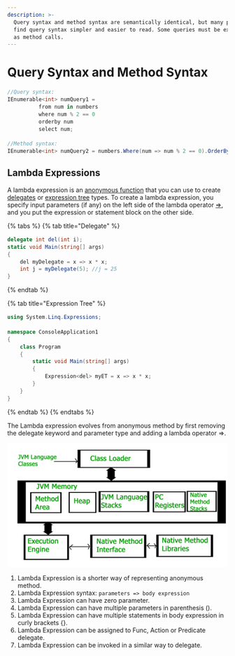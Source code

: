 ```yaml
---
description: >-
  Query syntax and method syntax are semantically identical, but many people
  find query syntax simpler and easier to read. Some queries must be expressed
  as method calls.
---
```


# Query Syntax and Method Syntax

```csharp
//Query syntax:
IEnumerable<int> numQuery1 = 
          from num in numbers
          where num % 2 == 0
          orderby num
          select num;

//Method syntax:
IEnumerable<int> numQuery2 = numbers.Where(num => num % 2 == 0).OrderBy(n => n);
```

## Lambda Expressions

 A lambda expression is an [anonymous function](https://docs.microsoft.com/en-us/dotnet/csharp/programming-guide/statements-expressions-operators/anonymous-methods) that you can use to create [delegates](https://docs.microsoft.com/en-us/dotnet/csharp/programming-guide/delegates/using-delegates) or [expression tree](https://docs.microsoft.com/en-us/dotnet/csharp/programming-guide/concepts/expression-trees/index) types.  To create a lambda expression, you specify input parameters \(if any\) on the left side of the lambda operator [=&gt;](https://docs.microsoft.com/en-us/dotnet/csharp/language-reference/operators/lambda-operator), and you put the expression or statement block on the other side. 

{% tabs %}
{% tab title="Delegate" %}
```csharp
delegate int del(int i);  
static void Main(string[] args)  
{  
    del myDelegate = x => x * x;  
    int j = myDelegate(5); //j = 25  
}
```
{% endtab %}

{% tab title="Expression Tree" %}
```csharp
using System.Linq.Expressions;  
  
namespace ConsoleApplication1  
{  
    class Program  
    {  
        static void Main(string[] args)  
        {  
            Expression<del> myET = x => x * x;  
        }  
    }  
}
```
{% endtab %}
{% endtabs %}

 The Lambda expression evolves from anonymous method by first removing the delegate keyword and parameter type and adding a lambda operator =&gt;.

![Lambda Expression from Anonymous Method](../.gitbook/assets/image%20%286%29.png)

1. Lambda Expression is a shorter way of representing anonymous method.
2. Lambda Expression syntax: `parameters => body expression`
3. Lambda Expression can have zero parameter.
4. Lambda Expression can have multiple parameters in parenthesis \(\).
5. Lambda Expression can have multiple statements in body expression in curly brackets {}.
6. Lambda Expression can be assigned to Func, Action or Predicate delegate.
7. Lambda Expression can be invoked in a similar way to delegate.



